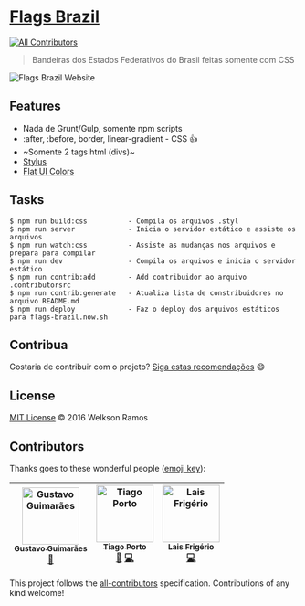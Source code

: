 # [Flags Brazil](https://flags-brazil.now.sh/)
[![All Contributors](https://img.shields.io/badge/all_contributors-3-orange.svg?style=flat-square)](#contributors)
> Bandeiras dos Estados Federativos do Brasil feitas somente com CSS

![Flags Brazil Website](flags-brazil-website.jpg)

## Features
* Nada de Grunt/Gulp, somente npm scripts
* :after, :before, border, linear-gradient - CSS :+1:
* ~Somente 2 tags html (divs)~
* [Stylus](http://stylus-lang.com/)
* [Flat UI Colors](https://flatuicolors.com/)

## Tasks
```
$ npm run build:css          - Compila os arquivos .styl
$ npm run server             - Inicia o servidor estático e assiste os arquivos
$ npm run watch:css          - Assiste as mudanças nos arquivos e prepara para compilar
$ npm run dev                - Compila os arquivos e inicia o servidor estático
$ npm run contrib:add        - Add contribuidor ao arquivo .contributorsrc
$ npm run contrib:generate   - Atualiza lista de constribuidores no arquivo README.md
$ npm run deploy             - Faz o deploy dos arquivos estáticos para flags-brazil.now.sh
```
## Contribua
Gostaria de contribuir com o projeto? [Siga estas recomendações](CONTRIBUTING.md) :smile:

## License
[MIT License](LICENSE) &copy; 2016 Welkson Ramos

## Contributors

Thanks goes to these wonderful people ([emoji key](https://github.com/all-contributors/all-contributors#emoji-key)):

<!-- ALL-CONTRIBUTORS-LIST:START - Do not remove or modify this section -->
<!-- prettier-ignore -->
| [<img src="https://avatars0.githubusercontent.com/u/10941616?v=4" width="100px;" alt="Gustavo Guimarães"/><br /><sub><b>Gustavo Guimarães</b></sub>](https://github.com/gustavogf)<br />[🐛](https://github.com/welksonramos/flags-brazil/issues?q=author%3Agustavogf "Bug reports") | [<img src="https://avatars3.githubusercontent.com/u/3688905?v=4" width="100px;" alt="Tiago Porto"/><br /><sub><b>Tiago Porto</b></sub>](http://tiagoporto.com)<br />[🐛](https://github.com/welksonramos/flags-brazil/issues?q=author%3Atiagoporto "Bug reports") [💻](https://github.com/welksonramos/flags-brazil/commits?author=tiagoporto "Code") | [<img src="https://avatars0.githubusercontent.com/u/20709086?v=4" width="100px;" alt="Lais Frigério"/><br /><sub><b>Lais Frigério</b></sub>](https://laisfrigerio.github.io)<br />[💻](https://github.com/welksonramos/flags-brazil/commits?author=laisfrigerio "Code") |
| :---: | :---: | :---: |
<!-- ALL-CONTRIBUTORS-LIST:END -->

This project follows the [all-contributors](https://github.com/all-contributors/all-contributors) specification. Contributions of any kind welcome!
